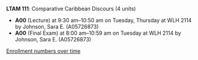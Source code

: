 **LTAM 111**: Comparative Caribbean Discours (4 units)

- **A00** (Lecture) at 9:30 am–10:50 am on Tuesday, Thursday at WLH 2114 by Johnson, Sara E. (A05726873)
- **A00** (Final Exam) at 8:00 am–10:59 am on Tuesday at WLH 2114 by Johnson, Sara E. (A05726873)

[Enrollment numbers over time](./LTAM111.tsv)
